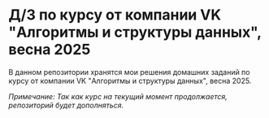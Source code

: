 # Д/З по курсу от компании VK "Алгоритмы и структуры данных", весна 2025
В данном репозитории хранятся мои решения домашних заданий по курсу от компании VK "Алгоритмы и структуры данных", весна 2025.

*Примечание: Так как курс на текущий момент продолжается, репозиторий будет дополняться.*
